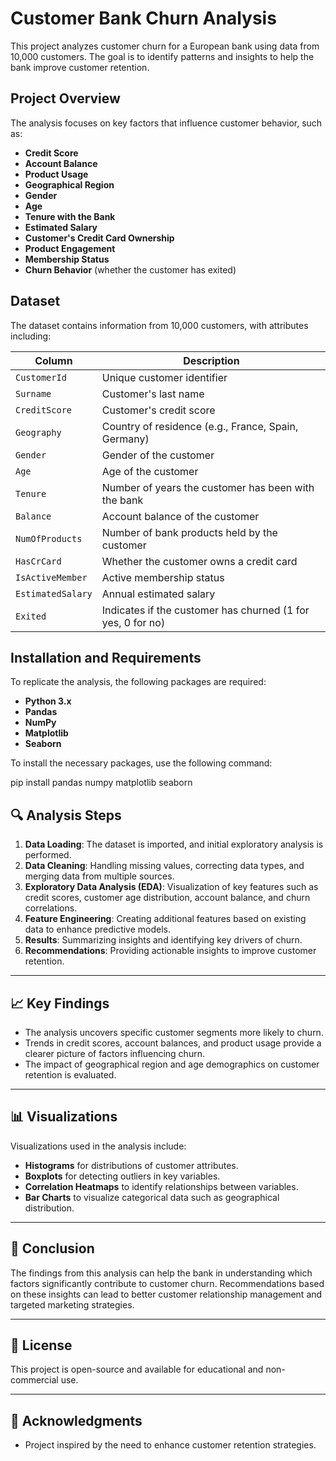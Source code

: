 # Customer Bank Churn Analysis

This project analyzes customer churn for a European bank using data from 10,000 customers. The goal is to identify patterns and insights to help the bank improve customer retention.

## Project Overview

The analysis focuses on key factors that influence customer behavior, such as:

- **Credit Score**
- **Account Balance**
- **Product Usage**
- **Geographical Region**
- **Gender**
- **Age**
- **Tenure with the Bank**
- **Estimated Salary**
- **Customer's Credit Card Ownership**
- **Product Engagement**
- **Membership Status**
- **Churn Behavior** (whether the customer has exited)

## Dataset

The dataset contains information from 10,000 customers, with attributes including:

| Column              | Description                                                   |
|---------------------|---------------------------------------------------------------|
| `CustomerId`        | Unique customer identifier                                    |
| `Surname`           | Customer's last name                                          |
| `CreditScore`       | Customer's credit score                                       |
| `Geography`         | Country of residence (e.g., France, Spain, Germany)           |
| `Gender`            | Gender of the customer                                        |
| `Age`               | Age of the customer                                           |
| `Tenure`            | Number of years the customer has been with the bank           |
| `Balance`           | Account balance of the customer                               |
| `NumOfProducts`     | Number of bank products held by the customer                  |
| `HasCrCard`         | Whether the customer owns a credit card                       |
| `IsActiveMember`    | Active membership status                                      |
| `EstimatedSalary`   | Annual estimated salary                                       |
| `Exited`            | Indicates if the customer has churned (1 for yes, 0 for no)   |

## Installation and Requirements

To replicate the analysis, the following packages are required:

- **Python 3.x**
- **Pandas**
- **NumPy**
- **Matplotlib**
- **Seaborn**

To install the necessary packages, use the following command:

pip install pandas numpy matplotlib seaborn

## 🔍 Analysis Steps

1. **Data Loading**: The dataset is imported, and initial exploratory analysis is performed.
2. **Data Cleaning**: Handling missing values, correcting data types, and merging data from multiple sources.
3. **Exploratory Data Analysis (EDA)**: Visualization of key features such as credit scores, customer age distribution, account balance, and churn correlations.
4. **Feature Engineering**: Creating additional features based on existing data to enhance predictive models.
5. **Results**: Summarizing insights and identifying key drivers of churn.
6. **Recommendations**: Providing actionable insights to improve customer retention.

---

## 📈 Key Findings

- The analysis uncovers specific customer segments more likely to churn.
- Trends in credit scores, account balances, and product usage provide a clearer picture of factors influencing churn.
- The impact of geographical region and age demographics on customer retention is evaluated.

---

## 📊 Visualizations

Visualizations used in the analysis include:

- **Histograms** for distributions of customer attributes.
- **Boxplots** for detecting outliers in key variables.
- **Correlation Heatmaps** to identify relationships between variables.
- **Bar Charts** to visualize categorical data such as geographical distribution.

---

## 📝 Conclusion

The findings from this analysis can help the bank in understanding which factors significantly contribute to customer churn. Recommendations based on these insights can lead to better customer relationship management and targeted marketing strategies.

---

## 📄 License

This project is open-source and available for educational and non-commercial use.

---

## 🙏 Acknowledgments

- Project inspired by the need to enhance customer retention strategies.

